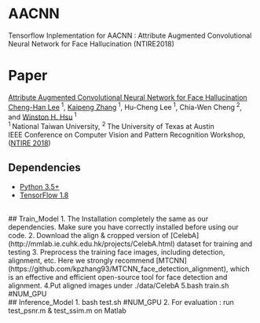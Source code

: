 # AACNN
Tensorflow Inplementation for AACNN : Attribute Augmented Convolutional Neural Network for Face Hallucination (NTIRE2018)
# Paper
[Attribute Augmented Convolutional Neural Network for Face Hallucination](http://openaccess.thecvf.com/content_cvpr_2018_workshops/papers/w13/Lee_Attribute_Augmented_Convolutional_CVPR_2018_paper.pdf) <br/>
[Cheng-Han Lee](https://github.com/steven413d)<sup> 1</sup>, [Kaipeng Zhang](http://kpzhang93.github.io/)<sup> 1</sup>, Hu-Cheng Lee<sup> 1</sup>, Chia-Wen Cheng<sup> 2</sup>, and [Winston H. Hsu](https://winstonhsu.info/)<sup> 1</sup>    <br/>
<sup>1 </sup>National Taiwan University, <sup>2 </sup>The University of Texas at Austin <br/>
IEEE Conference on Computer Vision and Pattern Recognition Workshop, ([NTIRE 2018](http://www.vision.ee.ethz.ch/ntire18/))
<br/>
## Dependencies
* [Python 3.5+](https://www.continuum.io/downloads)
* [TensorFlow 1.8](https://www.tensorflow.org/)
<br/>
## Train_Model
1. The Installation completely the same as our dependencies. Make sure you have correctly installed before using our code.
2. Download the align & cropped version of [CelebA](http://mmlab.ie.cuhk.edu.hk/projects/CelebA.html) dataset for training and testing
3. Preprocess the training face images, including detection, alignment, etc. Here we strongly recommend [MTCNN](https://github.com/kpzhang93/MTCNN_face_detection_alignment), which is an effective and efficient open-source tool for face detection and alignment.
4.Put aligned images under ./data/CelebA
5.bash train.sh #NUM_GPU
<br/>
## Inference_Model
1. bash test.sh #NUM_GPU
2. For evaluation : run test_psnr.m & test_ssim.m on Matlab
